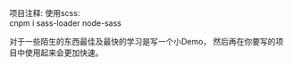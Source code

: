 项目注释:
  使用scss:   
  cnpm i sass-loader node-sass  

对于一些陌生的东西最佳及最快的学习是写一个小Demo， 然后再在你要写的项目中使用起来会更加快速。
